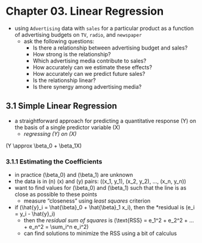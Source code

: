 Chapter 03. Linear Regression
================

  - using `Advertising` data with `sales` for a particular product as a
    function of advertising budgets on `TV`, `radio`, and `newspaper`
      - ask the following questions:
          - Is there a relationship between advertising budget and
            sales?
          - How strong is the relationship?
          - Which advertising media contribute to sales?
          - How accurately can we estimate these effects?
          - How accurately can we predict future sales?
          - Is the relationship linear?
          - Is there synergy among advertising media?

## 3.1 Simple Linear Regression

  - a straightforward approach for predicting a quantitative response
    \(Y\) on the basis of a single predictor variable \(X\)
      - *regressing \(Y\) on \(X\)*

\(Y \approx \beta_0 + \beta_1X\)

### 3.1.1 Estimating the Coefficients

  - in practice \(\beta_0\) and \(\beta_1\) are unknown
  - the data is in \(n\) \(x\) and \(y\) pairs:
    \((x_1, y_1), (x_2, y_2), ..., (x_n, y_n)\)
  - want to find values for \(\beta_0\) and \(\beta_1\) such that the
    line is as close as possible to these points
      - measure “closeness” using *least squares* criterion
  - if \(\hat{y}_i = \hat{\beta}_0 + \hat{\beta}_1 x_i\), then the
    \*residual is \(e_i = y_i - \hat{y}_i\)
      - then the *residual sum of squares* is
        \(\text{RSS} = e_1^2 + e_2^2 + ... + e_n^2 = \sum_i^n e_i^2\)
      - can find solutions to minimize the RSS using a bit of calculus
